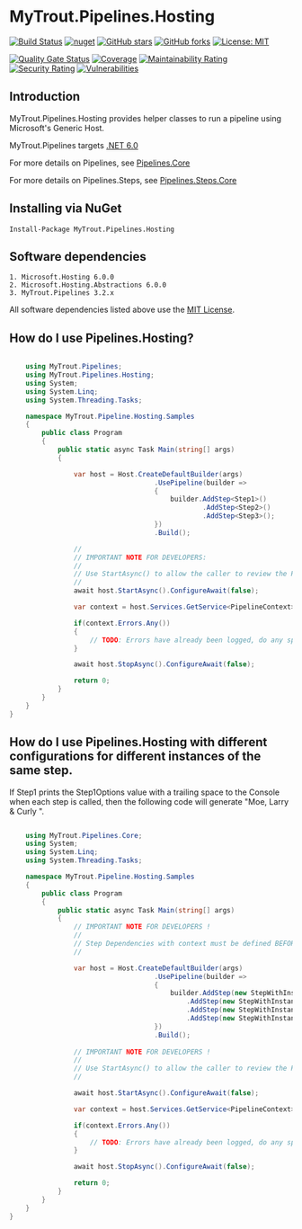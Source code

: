 # MyTrout.Pipelines.Hosting

[![Build Status](https://github.com/mytrout/Pipelines/actions/workflows/build-pipelines-hosting.yaml/badge.svg)](https://github.com/mytrout/Pipelines/actions/workflows/build-pipelines-hosting.yaml)
[![nuget](https://img.shields.io/nuget/v/MyTrout.Pipelines.Hosting.svg)](https://www.nuget.org/packages/MyTrout.Pipelines.Hosting/)
[![GitHub stars](https://img.shields.io/github/stars/mytrout/Pipelines.svg)](https://github.com/mytrout/Pipelines/stargazers)
[![GitHub forks](https://img.shields.io/github/forks/mytrout/Pipelines.svg)](https://github.com/mytrout/Pipelines/network)
[![License: MIT](https://img.shields.io/github/license/mytrout/Pipelines.svg)](https://github.com/mytrout/Pipelines/blob/master/LICENSE)

[![Quality Gate Status](https://sonarcloud.io/api/project_badges/measure?project=Pipelines.Hosting&metric=alert_status)](https://sonarcloud.io/dashboard?id=Pipelines.Hosting)
[![Coverage](https://sonarcloud.io/api/project_badges/measure?project=Pipelines.Hosting&metric=coverage)](https://sonarcloud.io/dashboard?id=Pipelines.Hosting)
[![Maintainability Rating](https://sonarcloud.io/api/project_badges/measure?project=Pipelines.Hosting&metric=sqale_rating)](https://sonarcloud.io/dashboard?id=Pipelines.Hosting)
[![Security Rating](https://sonarcloud.io/api/project_badges/measure?project=Pipelines.Hosting&metric=security_rating)](https://sonarcloud.io/dashboard?id=Pipelines.Hosting)
[![Vulnerabilities](https://sonarcloud.io/api/project_badges/measure?project=Pipelines.Hosting&metric=vulnerabilities)](https://sonarcloud.io/dashboard?id=Pipelines.Hosting)

## Introduction 
MyTrout.Pipelines.Hosting provides helper classes to run a pipeline using Microsoft's Generic Host.

MyTrout.Pipelines targets [.NET 6.0](https://dotnet.microsoft.com/download/dotnet/6.0)

For more details on Pipelines, see [Pipelines.Core](../Core/README.md)

For more details on Pipelines.Steps, see [Pipelines.Steps.Core](../Steps/Core/README.md)

## Installing via NuGet

    Install-Package MyTrout.Pipelines.Hosting

## Software dependencies
    1. Microsoft.Hosting 6.0.0
    2. Microsoft.Hosting.Abstractions 6.0.0
    3. MyTrout.Pipelines 3.2.x

All software dependencies listed above use the [MIT License](https://licenses.nuget.org/MIT).

## How do I use Pipelines.Hosting?

```csharp

    using MyTrout.Pipelines;
    using MyTrout.Pipelines.Hosting;
    using System;
    using System.Linq;
    using System.Threading.Tasks;

    namespace MyTrout.Pipeline.Hosting.Samples
    {
        public class Program
        {
            public static async Task Main(string[] args)
            {

                var host = Host.CreateDefaultBuilder(args)
                                    .UsePipeline(builder => 
                                    {
                                        builder.AddStep<Step1>()
                                                .AddStep<Step2>()
                                                .AddStep<Step3>();
                                    })
                                    .Build();

                //
                // IMPORTANT NOTE FOR DEVELOPERS:
                // 
                // Use StartAsync() to allow the caller to review the PipelineContext after execution.
                //
                await host.StartAsync().ConfigureAwait(false);

                var context = host.Services.GetService<PipelineContext>();

                if(context.Errors.Any())
                {
                    // TODO: Errors have already been logged, do any special error processing here.
                }

                await host.StopAsync().ConfigureAwait(false);

                return 0;
            }
        }
    }
}

```

## How do I use Pipelines.Hosting with different configurations for different instances of the same step.

If Step1 prints the Step1Options value with a trailing space to the Console when each step is called, then the following code will generate "Moe, Larry & Curly ".

```csharp

    using MyTrout.Pipelines.Core;
    using System;
    using System.Linq;
    using System.Threading.Tasks;

    namespace MyTrout.Pipeline.Hosting.Samples
    {
        public class Program
        {
            public static async Task Main(string[] args)
            {
                // IMPORTANT NOTE FOR DEVELOPERS !
                // 
                // Step Dependencies with context must be defined BEFORE UsePipelines() to load the dependencies correctly.
                //

                var host = Host.CreateDefaultBuilder(args)
                                    .UsePipeline(builder => 
                                    {
                                        builder.AddStep(new StepWithInstance<TestingStep1, Step1Options>("context-1", new Step1Options("Moe,"))
                                            .AddStep(new StepWithInstance<TestingStep1, Step1Options>("context-2", new Step1Options("Larry")))
                                            .AddStep(new StepWithInstance<TestingStep1, Step1Options>("context-3", new Step1Options("&"))
                                            .AddStep(new StepWithInstance<TestingStep1, Step1Options>("context-4", new Step1Options("Curly"))
                                    })
                                    .Build();
                
                // IMPORTANT NOTE FOR DEVELOPERS !
                // 
                // Use StartAsync() to allow the caller to review the PipelineContext after execution.
                //

                await host.StartAsync().ConfigureAwait(false);

                var context = host.Services.GetService<PipelineContext>();

                if(context.Errors.Any())
                {
                    // TODO: Errors have already been logged, do any special error processing here.
                }

                await host.StopAsync().ConfigureAwait(false);

                return 0;
            }
        }
    }
}
```
